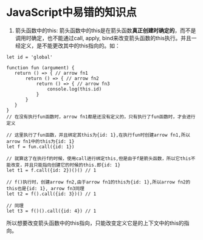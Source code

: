 JavaScript中易错的知识点
====================

1. 箭头函数中的this:
	箭头函数中的this是在箭头函数**真正创建时确定的**，而不是调用时确定，也不能通过call, apply, bind来改变箭头函数的this执行。并且一经定义，是不能更改其中的this指向的。如：
 ```
let id = 'global'

function fun (argument) {
    return () => { // arrow fn1 
        return () => { // arrow fn2 
            return () => { // arrow fn3 
            	console.log(this.id)
            }
        }
    }
}
// 在没有执行fun函数时，arrow fn1都是还没有定义的，只有执行了fun函数时，才会进行定义

// 这里执行了fun函数，并且绑定其this为{id: 1},在执行fun时创建arrow fn1,所以arrow fn1中的this为{id: 1}
let f = fun.call({id: 1})

// 就算这了在执行f的时候，使用call进行绑定this,但是由于f是箭头函数，所以它this不能改变，并且只能指向创建它的时候的this.即{id: 1}
let t1 = f.call({id: 2})()() // 1

// f()执行时，创建arrow fn2,由于arrow fn1的this为{id: 1},所以arrow fn2的this也是{id: 1}, arrow fn3同理
let t2 = f().call({id: 3})() // 1

// 同理	
let t3 = f()().call({id: 4}) // 1

 ```
 所以想要改变箭头函数中的this指向，只能改变定义它是的上下文中的this的指向。

